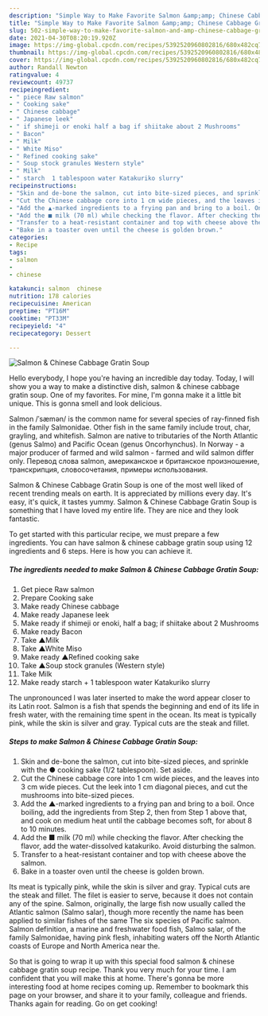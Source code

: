 ```yaml
---
description: "Simple Way to Make Favorite Salmon &amp;amp; Chinese Cabbage Gratin Soup"
title: "Simple Way to Make Favorite Salmon &amp;amp; Chinese Cabbage Gratin Soup"
slug: 502-simple-way-to-make-favorite-salmon-and-amp-chinese-cabbage-gratin-soup
date: 2021-04-30T08:20:19.920Z
image: https://img-global.cpcdn.com/recipes/5392520960802816/680x482cq70/salmon-chinese-cabbage-gratin-soup-recipe-main-photo.jpg
thumbnail: https://img-global.cpcdn.com/recipes/5392520960802816/680x482cq70/salmon-chinese-cabbage-gratin-soup-recipe-main-photo.jpg
cover: https://img-global.cpcdn.com/recipes/5392520960802816/680x482cq70/salmon-chinese-cabbage-gratin-soup-recipe-main-photo.jpg
author: Randall Newton
ratingvalue: 4
reviewcount: 49737
recipeingredient:
- " piece Raw salmon"
- " Cooking sake"
- " Chinese cabbage"
- " Japanese leek"
- " if shimeji or enoki half a bag if shiitake about 2 Mushrooms"
- " Bacon"
- " Milk"
- " White Miso"
- " Refined cooking sake"
- " Soup stock granules Western style"
- " Milk"
- " starch  1 tablespoon water Katakuriko slurry"
recipeinstructions:
- "Skin and de-bone the salmon, cut into bite-sized pieces, and sprinkle with the ● cooking sake (1/2 tablespoon). Set aside."
- "Cut the Chinese cabbage core into 1 cm wide pieces, and the leaves into 3 cm wide pieces. Cut the leek into 1 cm diagonal pieces, and cut the mushrooms into bite-sized pieces."
- "Add the ▲-marked ingredients to a frying pan and bring to a boil. Once boiling, add the ingredients from Step 2, then from Step 1 above that, and cook on medium heat until the cabbage becomes soft, for about 8 to 10 minutes."
- "Add the ■ milk (70 ml) while checking the flavor. After checking the flavor, add the water-dissolved katakuriko. Avoid disturbing the salmon."
- "Transfer to a heat-resistant container and top with cheese above the salmon."
- "Bake in a toaster oven until the cheese is golden brown."
categories:
- Recipe
tags:
- salmon
- 
- chinese

katakunci: salmon  chinese 
nutrition: 178 calories
recipecuisine: American
preptime: "PT16M"
cooktime: "PT33M"
recipeyield: "4"
recipecategory: Dessert

---
```



![Salmon &amp; Chinese Cabbage Gratin Soup](https://img-global.cpcdn.com/recipes/5392520960802816/680x482cq70/salmon-chinese-cabbage-gratin-soup-recipe-main-photo.jpg)

Hello everybody, I hope you're having an incredible day today. Today, I will show you a way to make a distinctive dish, salmon &amp; chinese cabbage gratin soup. One of my favorites. For mine, I'm gonna make it a little bit unique. This is gonna smell and look delicious.

Salmon /ˈsæmən/ is the common name for several species of ray-finned fish in the family Salmonidae. Other fish in the same family include trout, char, grayling, and whitefish. Salmon are native to tributaries of the North Atlantic (genus Salmo) and Pacific Ocean (genus Oncorhynchus). In Norway - a major producer of farmed and wild salmon - farmed and wild salmon differ only. Перевод слова salmon, американское и британское произношение, транскрипция, словосочетания, примеры использования.

Salmon &amp; Chinese Cabbage Gratin Soup is one of the most well liked of recent trending meals on earth. It is appreciated by millions every day. It's easy, it's quick, it tastes yummy. Salmon &amp; Chinese Cabbage Gratin Soup is something that I have loved my entire life. They are nice and they look fantastic.


To get started with this particular recipe, we must prepare a few ingredients. You can have salmon &amp; chinese cabbage gratin soup using 12 ingredients and 6 steps. Here is how you can achieve it.

<!--inarticleads1-->

##### The ingredients needed to make Salmon &amp; Chinese Cabbage Gratin Soup:

1. Get  piece Raw salmon
1. Prepare  Cooking sake
1. Make ready  Chinese cabbage
1. Make ready  Japanese leek
1. Make ready  if shimeji or enoki, half a bag; if shiitake about 2 Mushrooms
1. Make ready  Bacon
1. Take  ▲Milk
1. Take  ▲White Miso
1. Make ready  ▲Refined cooking sake
1. Take  ▲Soup stock granules (Western style)
1. Take  Milk
1. Make ready  starch + 1 tablespoon water Katakuriko slurry


The unpronounced l was later inserted to make the word appear closer to its Latin root. Salmon is a fish that spends the beginning and end of its life in fresh water, with the remaining time spent in the ocean. Its meat is typically pink, while the skin is silver and gray. Typical cuts are the steak and fillet. 

<!--inarticleads2-->

##### Steps to make Salmon &amp; Chinese Cabbage Gratin Soup:

1. Skin and de-bone the salmon, cut into bite-sized pieces, and sprinkle with the ● cooking sake (1/2 tablespoon). Set aside.
1. Cut the Chinese cabbage core into 1 cm wide pieces, and the leaves into 3 cm wide pieces. Cut the leek into 1 cm diagonal pieces, and cut the mushrooms into bite-sized pieces.
1. Add the ▲-marked ingredients to a frying pan and bring to a boil. Once boiling, add the ingredients from Step 2, then from Step 1 above that, and cook on medium heat until the cabbage becomes soft, for about 8 to 10 minutes.
1. Add the ■ milk (70 ml) while checking the flavor. After checking the flavor, add the water-dissolved katakuriko. Avoid disturbing the salmon.
1. Transfer to a heat-resistant container and top with cheese above the salmon.
1. Bake in a toaster oven until the cheese is golden brown.


Its meat is typically pink, while the skin is silver and gray. Typical cuts are the steak and fillet. The filet is easier to serve, because it does not contain any of the spine. Salmon, originally, the large fish now usually called the Atlantic salmon (Salmo salar), though more recently the name has been applied to similar fishes of the same The six species of Pacific salmon. Salmon definition, a marine and freshwater food fish, Salmo salar, of the family Salmonidae, having pink flesh, inhabiting waters off the North Atlantic coasts of Europe and North America near the. 

So that is going to wrap it up with this special food salmon &amp; chinese cabbage gratin soup recipe. Thank you very much for your time. I am confident that you will make this at home. There's gonna be more interesting food at home recipes coming up. Remember to bookmark this page on your browser, and share it to your family, colleague and friends. Thanks again for reading. Go on get cooking!
